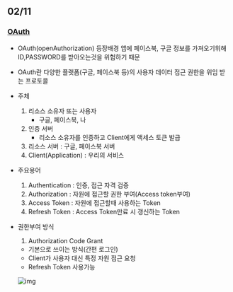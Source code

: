 ## 02/11

### [OAuth](https://blog.naver.com/mds_datasecurity/222182943542)
- OAuth(openAuthorization) 등장배경
앱에 페이스북, 구글 정보를 가져오기위해 ID,PASSWORD를 받아오는것을 위험하기 때문

- OAuth란
다양한 플랫폼(구글, 페이스북 등)의 사용자 데이터 접근 권한을 위임 받는 프로토콜

- 주체
    1. 리소스 소유자 또는 사용자
        - 구글, 페이스북, 나
    2. 인증 서버
        - 리소스 소유자를 인증하고 Client에게 액세스 토큰 발급
    3. 리소스 서버 : 구글, 페이스북 서버
    4. Client(Application) : 우리의 서비스

 - 주요용어
    1. Authentication : 인증, 접근 자격 검증
    2. Authorization : 자원에 접근할 권한 부여(Access token부여)
    3. Access Token : 자원에 접근할때 사용하는 Token
    4. Refresh Token : Access Token만료 시 갱신하는 Token

 - 권한부여 방식
    1. Authorization Code Grant
     - 기본으로 쓰이는 방식(간편 로그인)
     - Client가 사용자 대신 특정 자원 접근 요청
     - Refresh Token 사용가능

    ![img](https://postfiles.pstatic.net/MjAyMzAyMDNfMTA5/MDAxNjc1Mzg2ODIyMTk2.p2TqHr3sSdI5wcVsE01Hn95R-LpblY6qk1-TJ8dmz2cg.opYLjtRDwQu1F4-9SwreEr_df0fc-b1bgCZo2iyZRTIg.JPEG.mds_datasecurity/000.jpg?type=w966)


